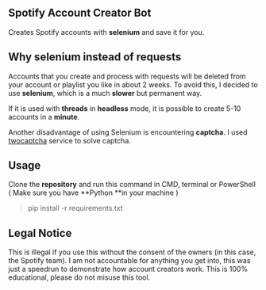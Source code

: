 ## Spotify Account Creator Bot
Creates Spotify accounts with **selenium** and save it for you.

## Why selenium instead of requests
Accounts that you create and process with requests will be deleted from your account or playlist you like in about 2 weeks. To avoid this, I decided to use **selenium**, which is a much **slower** but permanent way. 

If it is used with **threads** in **headless** mode, it is possible to create 5-10 accounts in a **minute**.

Another disadvantage of using Selenium is encountering **captcha**. I used [twocaptcha](https://2captcha.com/?from=13790483 "twocaptcha") service to solve captcha.


## Usage
Clone the **repository** and run this command in CMD, terminal or PowerShell ( Make sure you have **Python **in your machine )
> pip install -r requirements.txt

## Legal Notice
This is illegal if you use this without the consent of the owners (in this case, the Spotify team). I am not accountable for anything you get into, this was just a speedrun to demonstrate how account creators work. This is 100% educational, please do not misuse this tool.
